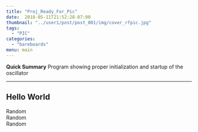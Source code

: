 ```yaml
---
title: "Proj_Ready_For_Pic"
date:  2018-05-11T21:52:28-07:00
thumbnail: "../user1/post/post_001/img/cover_rfpic.jpg"
tags:
  - "PIC"
categories:
  - "bareboards"
menu: main
---
```


**Quick Summary**  Program showing proper initialization and startup of the oscillator

---

## Hello World

Random
<br>
Random
<br>
Random

